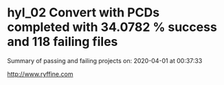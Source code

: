 # hyl_02 Convert with PCDs completed with 34.0782 % success and 118 failing files

Summary of passing and failing projects on: 2020-04-01 at 00:37:33

http://www.ryffine.com
